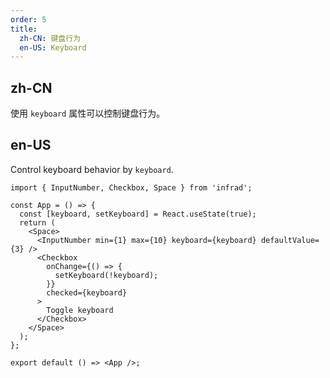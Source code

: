 ```yaml
---
order: 5
title:
  zh-CN: 键盘行为
  en-US: Keyboard
---
```


## zh-CN

使用 `keyboard` 属性可以控制键盘行为。

## en-US

Control keyboard behavior by `keyboard`.

```tsx
import { InputNumber, Checkbox, Space } from 'infrad';

const App = () => {
  const [keyboard, setKeyboard] = React.useState(true);
  return (
    <Space>
      <InputNumber min={1} max={10} keyboard={keyboard} defaultValue={3} />
      <Checkbox
        onChange={() => {
          setKeyboard(!keyboard);
        }}
        checked={keyboard}
      >
        Toggle keyboard
      </Checkbox>
    </Space>
  );
};

export default () => <App />;
```

